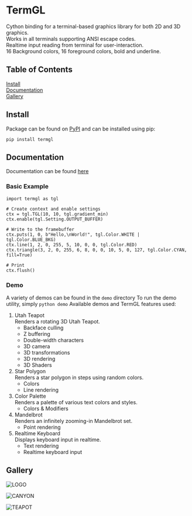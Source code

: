# TermGL

Cython binding for a terminal-based graphics library for both 2D and 3D graphics.\
Works in all terminals supporting ANSI escape codes.\
Realtime input reading from terminal for user-interaction.\
16 Background colors, 16 foreground colors, bold and underline.

## Table of Contents

[Install](https://github.com/wojciech-graj/pyTermGL/blob/master/README.md#Install)\
[Documentation](https://github.com/wojciech-graj/pyTermGL/blob/master/README.md#Documentation)\
[Gallery](https://github.com/wojciech-graj/pyTermGL/blob/master/README.md#Gallery)

## Install

Package can be found on [PyPI](https://pypi.org/project/termgl/) and can be installed using pip:
```
pip install termgl
```

## Documentation

Documentation can be found [here](https://wojciech-graj.github.io/pyTermGL/)

### Basic Example

```
import termgl as tgl

# Create context and enable settings
ctx = tgl.TGL(10, 10, tgl.gradient_min)
ctx.enable(tgl.Setting.OUTPUT_BUFFER)

# Write to the framebuffer
ctx.puts(1, 0, b"Hello,\nWorld!", tgl.Color.WHITE | tgl.Color.BLUE_BKG)
ctx.line(1, 2, 0, 255, 5, 10, 0, 0, tgl.Color.RED)
ctx.triangle(3, 2, 0, 255, 6, 8, 0, 0, 10, 5, 0, 127, tgl.Color.CYAN, fill=True)

# Print
ctx.flush()
```

### Demo

A variety of demos can be found in the ```demo``` directory
To run the demo utility, simply ```python demo```
Available demos and TermGL features used:
1. Utah Teapot\
Renders a rotating 3D Utah Teapot.
	- Backface culling
	- Z buffering
	- Double-width characters
	- 3D camera
	- 3D transformations
	- 3D rendering
	- 3D Shaders
2. Star Polygon\
Renders a star polygon in steps using random colors.
	- Colors
	- Line rendering
3. Color Palette\
Renders a palette of various text colors and styles.
	- Colors & Modifiers
4. Mandelbrot\
Renders an infinitely zooming-in Mandelbrot set.
	- Point rendering
5. Realtime Keyboard\
Displays keyboard input in realtime.
	- Text rendering
	- Realtime keyboard input

## Gallery

![LOGO](https://github.com/wojciech-graj/pyTermGL/blob/master/screenshot/logo.gif)

![CANYON](https://github.com/wojciech-graj/pyTermGL/blob/master/screenshot/canyon.gif)

![TEAPOT](https://github.com/wojciech-graj/pyTermGL/blob/master/screenshot/teapot.gif)
